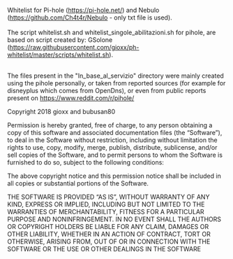 Whitelist for Pi-hole (https://pi-hole.net/) and Nebulo (https://github.com/Ch4t4r/Nebulo - only txt file is used).<br></br>
The script whitelist.sh and whitelist_singole_abilitazioni.sh for pihole, are based on script created by: GSolone (https://raw.githubusercontent.com/gioxx/ph-whitelist/master/scripts/whitelist.sh).<br></br>

The files present in the "In_base_al_servizio" directory were mainly created using the pihole personally, 
or taken from reported sources (for example for disneyplus which comes from OpenDns), or even from public reports present on https://www.reddit.com/r/pihole/

Copyright 2018 gioxx and bubusan80

Permission is hereby granted, free of charge, to any person obtaining a copy of this software and associated documentation files (the “Software”), to deal in the Software without restriction, including without limitation the rights to use, copy, modify, merge, publish, distribute, sublicense, and/or sell copies of the Software, and to permit persons to whom the Software is furnished to do so, subject to the following conditions:

The above copyright notice and this permission notice shall be included in all copies or substantial portions of the Software.

THE SOFTWARE IS PROVIDED “AS IS”, WITHOUT WARRANTY OF ANY KIND, EXPRESS OR IMPLIED, INCLUDING BUT NOT LIMITED TO THE WARRANTIES OF MERCHANTABILITY, FITNESS FOR A PARTICULAR PURPOSE AND NONINFRINGEMENT. IN NO EVENT SHALL THE AUTHORS OR COPYRIGHT HOLDERS BE LIABLE FOR ANY CLAIM, DAMAGES OR OTHER LIABILITY, WHETHER IN AN ACTION OF CONTRACT, TORT OR OTHERWISE, ARISING FROM, OUT OF OR IN CONNECTION WITH THE SOFTWARE OR THE USE OR OTHER DEALINGS IN THE SOFTWARE
